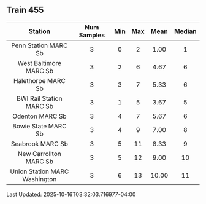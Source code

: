 ## Train 455

| Station | Num Samples | Min | Max | Mean | Median |
| :-----: | :---------: | :-: | :-: | :--: | :----: |
| Penn Station MARC Sb | 3 | 0 | 2 | 1.00 | 1 |
| West Baltimore MARC Sb | 3 | 2 | 6 | 4.67 | 6 |
| Halethorpe MARC Sb | 3 | 3 | 7 | 5.33 | 6 |
| BWI Rail Station MARC Sb | 3 | 1 | 5 | 3.67 | 5 |
| Odenton MARC Sb | 3 | 4 | 7 | 5.67 | 6 |
| Bowie State MARC Sb | 3 | 4 | 9 | 7.00 | 8 |
| Seabrook MARC Sb | 3 | 5 | 11 | 8.33 | 9 |
| New Carrollton MARC Sb | 3 | 5 | 12 | 9.00 | 10 |
| Union Station MARC Washington | 3 | 6 | 13 | 10.00 | 11 |


Last Updated: 2025-10-16T03:32:03.716977-04:00